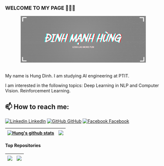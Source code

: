 ### WELCOME TO MY PAGE 👋👋👋
<p align="center"><a href="https://github.com/dmhung1508"><img width="80%" alt="Hello, I'm Hung " src="https://github.com/dmhung1508/dmhung1508/blob/main/ima.png" /></a></p>
<br />
My name is Hung Dinh. I am studying AI engineering at PTIT.

I am interested in the following topics: Deep Learning in NLP and Computer Vision. Reinforcement Learning.<br>

## 📫 How to reach me: 

[![Linkedin](https://i.stack.imgur.com/gVE0j.png) LinkedIn](https://www.linkedin.com/in/%C4%91inh-m%E1%BA%A1nh-h%C3%B9ng-756733270/) [![GitHub](https://i.stack.imgur.com/tskMh.png) GitHub](https://github.com/dmhung1508/) [![Facebook](https://i.stack.imgur.com/tskMh.png) Facebook](https://www.facebook.com/best.spam.1508/)




| <a href="https://github.com/dmhung1508"><img align="center" src="https://github-readme-stats-git-masterrstaa-rickstaa.vercel.app/api?username=dmhung1508&show_icons=true&theme=tokyonight&hide=contribs,prs,issues" alt="Hung's github stats" /></a> | <a href="https://github.com/dmhung1508"><img align="center" src="https://github-readme-stats.vercel.app/api/top-langs/?username=dmhung1508&show_icons=true&theme=tokyonight" /></a> |
| ------------- | ------------- |

#### Top Repositories


| <a href="https://github.com/dmhung1508/llamaindex_rag_memory "><img align="center" src="https://github-readme-stats.vercel.app/api/pin/?username=dmhung1508&repo=llamaindex_rag_memory&theme=radical&show_icons=true&" /></a> | <a href="https://github.com/dmhung1508/langchain_rag_memory"><img align="center" src="https://github-readme-stats.vercel.app/api/pin/?username=dmhung1508&repo=langchain_rag_memory&theme=merko&show_icons=true&" /></a> |
| ------------- | ------------- |

